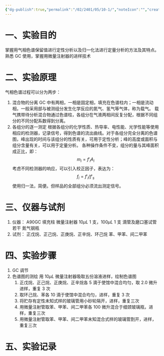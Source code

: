 ```yaml
---
{"dg-publish":true,"permalink":"/02/2401/05/10-1/","noteIcon":"","created":"2025-01-31T00:35","updated":"2025-07-01T13:38"}
---
```


# 一、实验目的
掌握用气相色谱保留值进行定性分析以及归一化法进行定量分析的方法及其特点。熟悉 GC 使用，掌握用微量注射器的进样技术
# 二、实验原理
气相色谱过程可以分为两步：
1. 混合物的分离
GC 中有两相，一相是固定相，填充在色谱柱内；一相是流动相，一般采用部与被测组分发生化学反应的氮气、氢气等气体，称为载气。
载气携带待分析混合物通过色谱柱，各组分在气液两相间反复分配，根据不同组分的不同分配系数得到分离。
2. 各组分的逐一测定
根据各组分的化学性质、热导率、电性能、光学性能等使用相应的检测器，记录信号，得到色谱的流出曲线。对于各组分完全分离的色谱图，峰出现的时间与该组分的性质有关，可用于定性分析；峰的高度或面积与组分含量有关，可以用于定量分析。
各种操作条件不变，组分的量与其峰面积成正比，即：
$$
m_i=f'_iA_i
$$
考虑不同检测器的响应，可以引入校正因子，表达为：
$$
f_i=f'_i/f'_s
$$
使用归一法，简便。但样品的全部组分必须流出测定信号。
# 三、仪器与试剂
1. 仪器：
A90GC
填充柱
微量注射器 $10\mu L$ 1 支，$100\mu L$ 1 支
滴管及磨口塞试管若干
氮气钢瓶
2. 试剂：
正戊烷、正己烷、正庚烷、正辛烷、环己烷
苯、甲苯、间二甲苯
# 四、实验步骤
1. GC 调节
2. 色谱图的测绘
用 $10 \mu L$ 微量注射器吸取五份溶液进样，绘制色谱图
	1. 正戊烷、正己烷、正庚烷、正辛烷各 5 滴于使馆中混合均匀，取 2.0 微升进样，重复 3 次
	2. 取环己烷、苯各 10 滴于使馆中混合均匀，进样，重复 3 次
	3. 将贮存有定性未知式样的玻璃管用小砂轮隔开，进样，重复三次
	4. 用微量注射管取苯、甲苯、间二甲苯各 100 微升混合于细颈玻璃瓶，进样，重复三次
	5. 用微量注射管取苯、甲苯、间二甲苯未知混合式样的玻璃管割开，进样，重复三次
# 五、实验记录